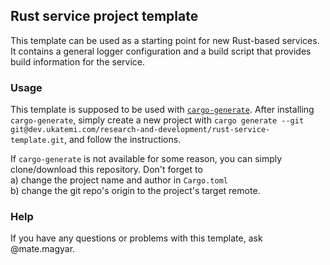 ## Rust service project template

This template can be used as a starting point for new Rust-based services. It contains a general logger configuration
and a build script that provides build information for the service.

### Usage

This template is supposed to be used with [`cargo-generate`](https://cargo-generate.github.io/cargo-generate/). After
installing `cargo-generate`, simply create a new project with `cargo generate --git git@dev.ukatemi.com/research-and-development/rust-service-template.git`,
and follow the instructions.

If `cargo-generate` is not available for some reason, you can simply clone/download this repository. Don't forget to  
a) change the project name and author in `Cargo.toml`  
b) change the git repo's origin to the project's target remote.

### Help
If you have any questions or problems with this template, ask @mate.magyar.